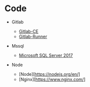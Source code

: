 # Code
* Gitlab
    * [Gitlab-CE](https://about.gitlab.com/install/ce-or-ee/)
    * [Gitlab-Runner](https://docs.gitlab.com/runner/)
* Mssql
   * [Microsoft SQL Server 2017](https://www.microsoft.com/en-us/sql-server/sql-server-2017)

* Node
   * [Node][https://nodejs.org/en/]
   * [Nginx][https://www.nginx.com/]
